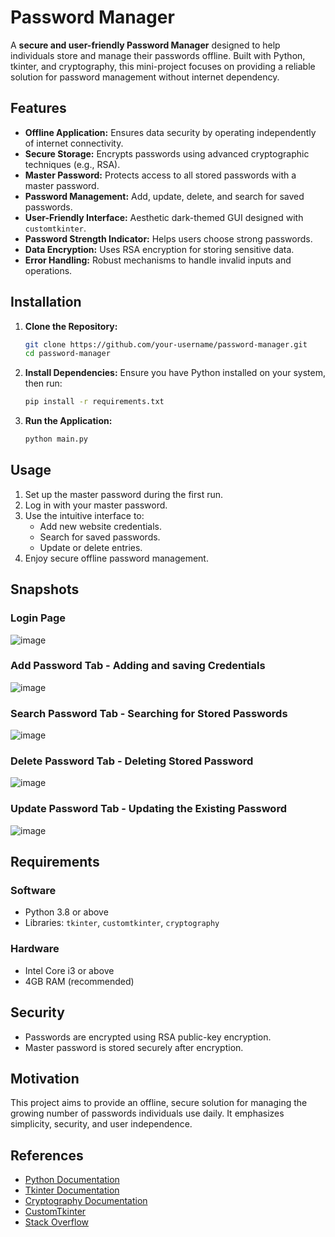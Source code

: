 
# Password Manager

A **secure and user-friendly Password Manager** designed to help individuals store and manage their passwords offline. Built with Python, tkinter, and cryptography, this mini-project focuses on providing a reliable solution for password management without internet dependency.

## Features

- **Offline Application:** Ensures data security by operating independently of internet connectivity.
- **Secure Storage:** Encrypts passwords using advanced cryptographic techniques (e.g., RSA).
- **Master Password:** Protects access to all stored passwords with a master password.
- **Password Management:** Add, update, delete, and search for saved passwords.
- **User-Friendly Interface:** Aesthetic dark-themed GUI designed with `customtkinter`.
- **Password Strength Indicator:** Helps users choose strong passwords.
- **Data Encryption:** Uses RSA encryption for storing sensitive data.
- **Error Handling:** Robust mechanisms to handle invalid inputs and operations.

## Installation

1. **Clone the Repository:**
   ```bash
   git clone https://github.com/your-username/password-manager.git
   cd password-manager
   ```

2. **Install Dependencies:**
   Ensure you have Python installed on your system, then run:
   ```bash
   pip install -r requirements.txt
   ```

3. **Run the Application:**
   ```bash
   python main.py
   ```

## Usage

1. Set up the master password during the first run.
2. Log in with your master password.
3. Use the intuitive interface to:
   - Add new website credentials.
   - Search for saved passwords.
   - Update or delete entries.
4. Enjoy secure offline password management.

## Snapshots

### Login Page
![image](https://github.com/user-attachments/assets/031b917b-98b4-4c40-96bd-2e95626c2270)

### Add Password Tab - Adding and saving Credentials
![image](https://github.com/user-attachments/assets/aacd14cb-1573-4c6b-96f0-62808f246b77)

### Search Password Tab - Searching for Stored Passwords
![image](https://github.com/user-attachments/assets/04a1a05d-c2d1-4610-ac90-b0035b7063a9)

### Delete Password Tab - Deleting Stored Password
![image](https://github.com/user-attachments/assets/f19dba8b-f088-4c61-bbc9-58b759e0cefa)

### Update Password Tab - Updating the Existing Password
![image](https://github.com/user-attachments/assets/4d19efe0-61db-45e9-bf92-8871763027b4)

## Requirements

### Software
- Python 3.8 or above
- Libraries: `tkinter`, `customtkinter`, `cryptography`

### Hardware
- Intel Core i3 or above
- 4GB RAM (recommended)

## Security

- Passwords are encrypted using RSA public-key encryption.
- Master password is stored securely after encryption.

## Motivation

This project aims to provide an offline, secure solution for managing the growing number of passwords individuals use daily. It emphasizes simplicity, security, and user independence.

## References

- [Python Documentation](https://docs.python.org/3/)
- [Tkinter Documentation](https://docs.python.org/3/library/tkinter.html)
- [Cryptography Documentation](https://cryptography.io/en/latest/)
- [CustomTkinter](https://pypi.org/project/customtkinter/)
- [Stack Overflow](https://stackoverflow.com/)


